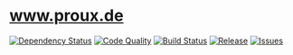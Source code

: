www.proux.de
=
[![Dependency Status](http://img.shields.io/gemnasium/proux/www.proux.de.svg?style=flat-square)](https://gemnasium.com/proux/www.proux.de.svg?style=flat-square) [![Code Quality](https://img.shields.io/codacy/70cde6ea60a944289d5edf726bdef8e0.svg?style=flat-square)](https://www.codacy.com/public/nicolindemann/wwwprouxde) [![Build Status](http://img.shields.io/travis/proux/www.proux.de.svg?style=flat-square)](https://travis-ci.org/proux/www.proux.de)  [![Release](http://img.shields.io/github/release/proux/www.proux.de.svg?style=flat-square)](https://github.com/proux/www.proux.de/releases) [![Issues](http://img.shields.io/github/issues/proux/www.proux.de.svg?style=flat-square)](https://github.com/proux/www.proux.de/issues)


